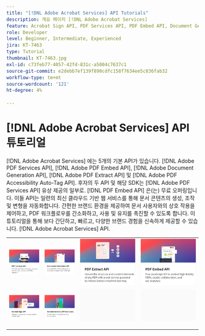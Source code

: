 ```yaml
---
title: "[!DNL Adobe Acrobat Services] API Tutorials"
description: 개요 페이지 [!DNL Adobe Acrobat Services]
feature: Acrobat Sign API, PDF Services API, PDF Embed API, Document Generation API
role: Developer
level: Beginner, Intermediate, Experienced
jira: KT-7463
type: Tutorial
thumbnail: KT-7463.jpg
exl-id: c73feb77-4057-42fd-831c-a5004c7637c1
source-git-commit: e2debb7ef139f890cdfc158f7634ee5c836fab32
workflow-type: tm+mt
source-wordcount: '121'
ht-degree: 4%

---
```


# [!DNL Adobe Acrobat Services] API 튜토리얼

[!DNL Adobe Acrobat Services] 에는 5개의 기본 API가 있습니다. [!DNL Adobe PDF Services API], [!DNL Adobe PDF Embed API], [!DNL Adobe Document Generation API], [!DNL Adobe PDF Extract API] 및 [!DNL Adobe PDF Accessibility Auto-Tag API]. 후자의 두 API 및 해당 SDK는 [!DNL Adobe PDF Services API] 유상 제공의 일부로. [!DNL PDF Embed API] 은(는) 무료 오퍼링입니다. 이들 API는 일련의 최신 클라우드 기반 웹 서비스를 통해 문서 콘텐츠의 생성, 조작 및 변형을 자동화합니다. 간편한 브랜드 환경을 제공하여 문서 사용자와의 상호 작용을 제어하고, PDF 워크플로우를 간소화하고, 사용 및 유지를 촉진할 수 있도록 합니다. 이 튜토리얼을 통해 보다 간단하고, 빠르고, 다양한 브랜드 경험을 신속하게 제공할 수 있습니다. [!DNL Adobe Acrobat Services] API.

<table style="table-layout:fixed">
<tr>
 <td>
   <a href="pdfservices/overview-pdfservices.md">
      <img alt="PDF Services API" src="assets/pdfservicescard.png" />
   </a>
  </td>
  <td>
   <a href="docgen/overview-docgen.md">
      <img alt="문서 생성 API" src="assets/docgencard.png" />
   </a>
  </td>
  <td>
   <a href="pdfextract/overview-extract.md">
      <img alt="PDF 추출 API" src="assets/pdfextractcard.png" />
   </a>
  </td>
  <td>
   <a href="pdfembed/overview-embed.md">
      <img alt="Adobe PDF Tools API 및 Java 시작하기" src="assets/pdfembedcard.png" />
   </a>
  </td>
</tr>
<tr>
  <td>
   <a href="acrobatsign/overview-sign.md">
      <img alt="Acrobat Sign API" src="assets/acrobatsigncard.png" />
   </a>
  </td>
 <td>
   <a href="usecases/overview-usecases.md">
      <img alt="[!DNL Adobe Acrobat Services] API 사용 사례" src="assets/usecasescard.png" />
   </a>
  </td>
  <td>
    <img alt="스페이서" src="assets/GrayBanner_Placeholder.png" />
    <div>
    <br>
  </td>
  <td>
    <img alt="스페이서" src="assets/GrayBanner_Placeholder.png" />
    <div>
    <br>
  </td>
</tr>
</table>
